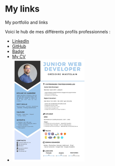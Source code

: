 # My links

My portfolio and links

Voici le hub de mes différents profils professionnels :

- [LinkedIn](https://www.linkedin.com/in/gregoirewastelain/)
- [GitHub](https://github.com/gwastelain)
- [Badgr](https://badgr.com/public/collections/b4e021bb1adeb278cc4677ba85ad3ea4?identity__email=g.wastelain@gmail.com)
- [My CV](https://raw.githubusercontent.com/gwastelain/my-links/master/gregoireWastelainCv.jpg)
- <a href="https://raw.githubusercontent.com/gwastelain/my-links/master/gregoireWastelainCv.jpg" target="_blank">
      <img src="https://raw.githubusercontent.com/gwastelain/my-links/master/gregoireWastelainCv.jpg" width="50%">
  </a>
